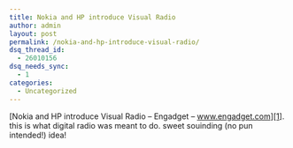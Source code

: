 ```yaml
---
title: Nokia and HP introduce Visual Radio
author: admin
layout: post
permalink: /nokia-and-hp-introduce-visual-radio/
dsq_thread_id:
  - 26010156
dsq_needs_sync:
  - 1
categories:
  - Uncategorized
---
```

[Nokia and HP introduce Visual Radio &#8211; Engadget &#8211; www.engadget.com][1]. this is what digital radio was meant to do. sweet souinding (no pun intended!) idea!

 [1]: http://www.engadget.com/entry/3744286874228486/